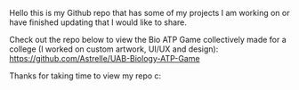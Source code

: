 Hello this is my Github repo that has some of my projects I am working on or have finished updating that I would like to share.

Check out the repo below to view the Bio ATP Game collectively made for a college (I worked on custom artwork, UI/UX and design):
https://github.com/Astrelle/UAB-Biology-ATP-Game

Thanks for taking time to view my repo c:

